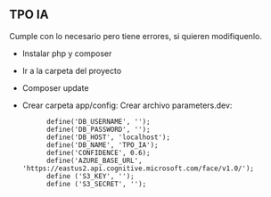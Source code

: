## TPO IA

Cumple con lo necesario pero tiene errores, si quieren modifiquenlo.

- Instalar php y composer
- Ir a la carpeta del proyecto
- Composer update
- Crear carpeta app/config:
	Crear archivo parameters.dev:
	
			define('DB_USERNAME', '');
			define('DB_PASSWORD', '');
			define('DB_HOST', 'localhost');
			define('DB_NAME', 'TPO_IA');
			define('CONFIDENCE', 0.6);
			define('AZURE_BASE_URL', 'https://eastus2.api.cognitive.microsoft.com/face/v1.0/');
			define ('S3_KEY', '');
			define ('S3_SECRET', '');


